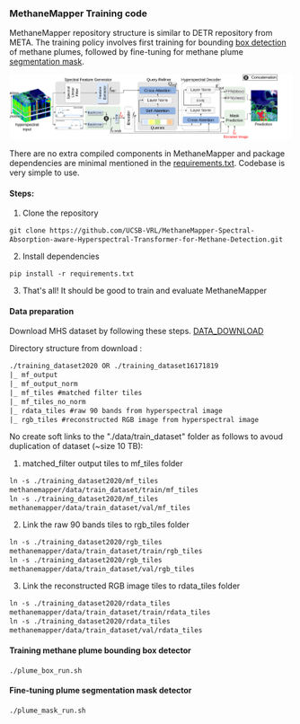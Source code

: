 ### MethaneMapper Training code
MethaneMapper repository structure is similar to DETR repository from META. The training policy involves first training for bounding [box detection](https://github.com/UCSB-VRL/MethaneMapper-Spectral-Absorption-aware-Hyperspectral-Transformer-for-Methane-Detection/blob/main/methanemapper/plume_box_run.sh) of methane plumes, followed by fine-tuning for methane plume [segmentation mask](https://github.com/UCSB-VRL/MethaneMapper-Spectral-Absorption-aware-Hyperspectral-Transformer-for-Methane-Detection/blob/main/methanemapper/plume_mask_run.sh).

<img src="../docs/architecture.png" width="800">

There are no extra compiled components in MethaneMapper and package dependencies are minimal mentioned in the [requirements.txt](https://github.com/UCSB-VRL/MethaneMapper-Spectral-Absorption-aware-Hyperspectral-Transformer-for-Methane-Detection/blob/main/requirements.txt). Codebase is very simple to use. 

#### Steps:
1.  Clone the repository
```
git clone https://github.com/UCSB-VRL/MethaneMapper-Spectral-Absorption-aware-Hyperspectral-Transformer-for-Methane-Detection.git
```
2.  Install dependencies
```
pip install -r requirements.txt
```
3.  That's all! It should be good to train and evaluate MethaneMapper

#### Data preparation
Download MHS dataset by following these steps. [DATA_DOWNLOAD](https://github.com/UCSB-VRL/MethaneMapper-Spectral-Absorption-aware-Hyperspectral-Transformer-for-Methane-Detection/tree/main/mhs_dataset)

Directory structure from download :
```
./training_dataset2020 OR ./training_dataset16171819
|_ mf_output
|_ mf_output_norm
|_ mf_tiles #matched filter tiles
|_ mf_tiles_no_norm
|_ rdata_tiles #raw 90 bands from hyperspectral image
|_ rgb_tiles #reconstructed RGB image from hyperspectral image
```
No create soft links to the "./data/train_dataset" folder as follows to avoud duplication of dataset (~size 10 TB):
1. matched_filter output tiles to mf_tiles folder
```
ln -s ./training_dataset2020/mf_tiles methanemapper/data/train_dataset/train/mf_tiles
ln -s ./training_dataset2020/mf_tiles methanemapper/data/train_dataset/val/mf_tiles
```
2. Link the raw 90 bands tiles to rgb_tiles folder
```
ln -s ./training_dataset2020/rgb_tiles methanemapper/data/train_dataset/train/rgb_tiles
ln -s ./training_dataset2020/rgb_tiles methanemapper/data/train_dataset/val/rgb_tiles
```
3. Link the reconstructed RGB image tiles to rdata_tiles folder
```
ln -s ./training_dataset2020/rdata_tiles methanemapper/data/train_dataset/train/rdata_tiles
ln -s ./training_dataset2020/rdata_tiles methanemapper/data/train_dataset/val/rdata_tiles
```

#### Training methane plume bounding box detector 
```
./plume_box_run.sh
```
#### Fine-tuning plume segmentation mask detector 
```
./plume_mask_run.sh
```
